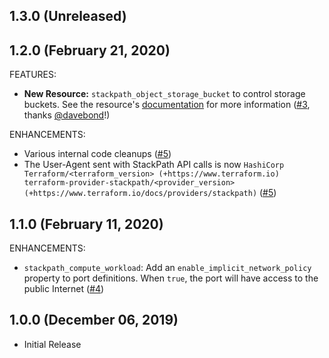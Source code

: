 ## 1.3.0 (Unreleased)
## 1.2.0 (February 21, 2020)

FEATURES:

- **New Resource:** `stackpath_object_storage_bucket` to control storage buckets. See the resource's [documentation](https://www.terraform.io/docs/providers/stackpath/r/object_storage_bucket.html) for more information ([#3](https://github.com/terraform-providers/terraform-provider-stackpath/pull/3), thanks [@davebond](https://github.com/davebond)!)

ENHANCEMENTS:

- Various internal code cleanups ([#5](https://github.com/terraform-providers/terraform-provider-stackpath/pull/5))
- The User-Agent sent with StackPath API calls is now `HashiCorp Terraform/<terraform_version> (+https://www.terraform.io) terraform-provider-stackpath/<provider_version> (+https://www.terraform.io/docs/providers/stackpath)` ([#5](https://github.com/terraform-providers/terraform-provider-stackpath/pull/5))

## 1.1.0 (February 11, 2020)

ENHANCEMENTS:

- `stackpath_compute_workload`: Add an `enable_implicit_network_policy` property to port definitions. When `true`, the port will have access to the public Internet ([#4](https://github.com/terraform-providers/terraform-provider-stackpath/pull/4))

## 1.0.0 (December 06, 2019)

- Initial Release
